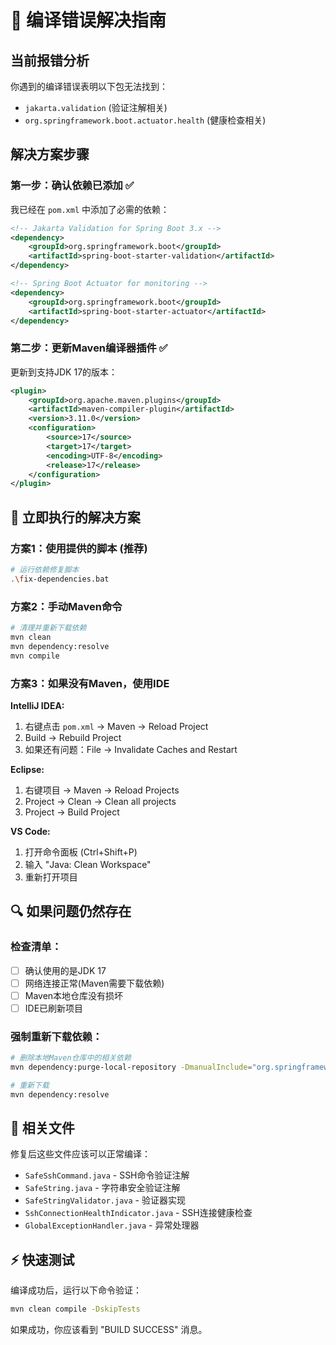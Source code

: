 # 🔧 编译错误解决指南

## 当前报错分析

你遇到的编译错误表明以下包无法找到：
- `jakarta.validation` (验证注解相关)
- `org.springframework.boot.actuator.health` (健康检查相关)

## 解决方案步骤

### 第一步：确认依赖已添加 ✅
我已经在 `pom.xml` 中添加了必需的依赖：

```xml
<!-- Jakarta Validation for Spring Boot 3.x -->
<dependency>
    <groupId>org.springframework.boot</groupId>
    <artifactId>spring-boot-starter-validation</artifactId>
</dependency>

<!-- Spring Boot Actuator for monitoring -->
<dependency>
    <groupId>org.springframework.boot</groupId>
    <artifactId>spring-boot-starter-actuator</artifactId>
</dependency>
```

### 第二步：更新Maven编译器插件 ✅
更新到支持JDK 17的版本：

```xml
<plugin>
    <groupId>org.apache.maven.plugins</groupId>
    <artifactId>maven-compiler-plugin</artifactId>
    <version>3.11.0</version>
    <configuration>
        <source>17</source>
        <target>17</target>
        <encoding>UTF-8</encoding>
        <release>17</release>
    </configuration>
</plugin>
```

## 🚀 立即执行的解决方案

### 方案1：使用提供的脚本 (推荐)
```bash
# 运行依赖修复脚本
.\fix-dependencies.bat
```

### 方案2：手动Maven命令
```bash
# 清理并重新下载依赖
mvn clean
mvn dependency:resolve
mvn compile
```

### 方案3：如果没有Maven，使用IDE
**IntelliJ IDEA:**
1. 右键点击 `pom.xml` → Maven → Reload Project
2. Build → Rebuild Project
3. 如果还有问题：File → Invalidate Caches and Restart

**Eclipse:**
1. 右键项目 → Maven → Reload Projects
2. Project → Clean → Clean all projects
3. Project → Build Project

**VS Code:**
1. 打开命令面板 (Ctrl+Shift+P)
2. 输入 "Java: Clean Workspace"
3. 重新打开项目

## 🔍 如果问题仍然存在

### 检查清单：
- [ ] 确认使用的是JDK 17
- [ ] 网络连接正常(Maven需要下载依赖)
- [ ] Maven本地仓库没有损坏
- [ ] IDE已刷新项目

### 强制重新下载依赖：
```bash
# 删除本地Maven仓库中的相关依赖
mvn dependency:purge-local-repository -DmanualInclude="org.springframework.boot:spring-boot-starter-validation,org.springframework.boot:spring-boot-starter-actuator"

# 重新下载
mvn dependency:resolve
```

## 📁 相关文件
修复后这些文件应该可以正常编译：
- `SafeSshCommand.java` - SSH命令验证注解
- `SafeString.java` - 字符串安全验证注解  
- `SafeStringValidator.java` - 验证器实现
- `SshConnectionHealthIndicator.java` - SSH连接健康检查
- `GlobalExceptionHandler.java` - 异常处理器

## ⚡ 快速测试
编译成功后，运行以下命令验证：
```bash
mvn clean compile -DskipTests
```

如果成功，你应该看到 "BUILD SUCCESS" 消息。